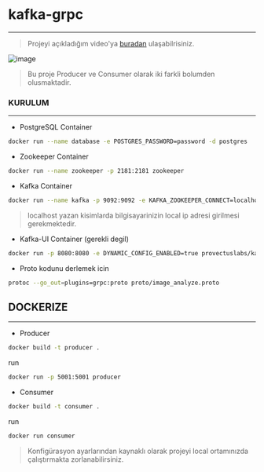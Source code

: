 # kafka-grpc
----------------------

> Projeyi açıkladığım video'ya [buradan](https://www.youtube.com/watch?v=cAh0nvFlGOs) ulaşabilrisiniz.
> 

![image](https://github.com/daddydemir/kafka-grpc/assets/42716195/797d44a0-be0a-4037-b5e4-cc3ac303b946)


> Bu proje Producer ve Consumer olarak iki farkli bolumden olusmaktadir.


### KURULUM
-----

- PostgreSQL Container

```sh
docker run --name database -e POSTGRES_PASSWORD=password -d postgres
```

- Zookeeper Container

```sh
docker run --name zookeeper -p 2181:2181 zookeeper
```

- Kafka Container
```sh
docker run --name kafka -p 9092:9092 -e KAFKA_ZOOKEEPER_CONNECT=localhost:2181 -e KAFKA_ADVERTISED_LISTENERS=PLAINTEXT://localhost:9092/ -e KAFKA_OFFSETS_TOPIC_REPLICATION_FACTOR=1 confluentinc/cp-kafka
```
> localhost yazan kisimlarda bilgisayarinizin local ip adresi girilmesi gerekmektedir.

- Kafka-UI Container (gerekli degil)
```sh
docker run -p 8080:8080 -e DYNAMIC_CONFIG_ENABLED=true provectuslabs/kafka-ui
```

- Proto kodunu derlemek icin

```sh
protoc --go_out=plugins=grpc:proto proto/image_analyze.proto
```

## DOCKERIZE
---------

- Producer

```sh
docker build -t producer .
```
run 

```sh
docker run -p 5001:5001 producer
```

- Consumer

```sh
docker build -t consumer .
```

run 

```sh
docker run consumer
```


> Konfigürasyon ayarlarından kaynaklı olarak projeyi local ortamınızda çalıştırmakta zorlanabilirsiniz. 

